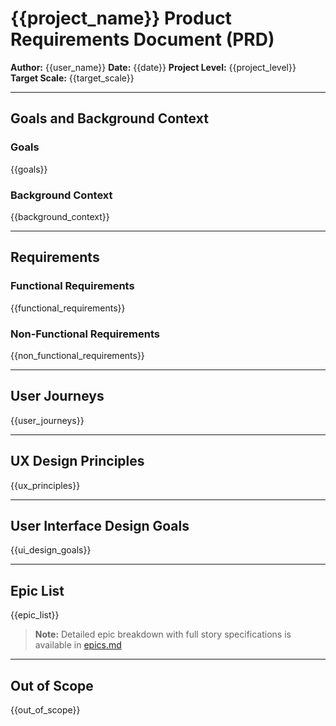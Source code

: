 # {{project_name}} Product Requirements Document (PRD)

**Author:** {{user_name}} **Date:** {{date}} **Project Level:**
{{project_level}} **Target Scale:** {{target_scale}}

---

## Goals and Background Context

### Goals

{{goals}}

### Background Context

{{background_context}}

---

## Requirements

### Functional Requirements

{{functional_requirements}}

### Non-Functional Requirements

{{non_functional_requirements}}

---

## User Journeys

{{user_journeys}}

---

## UX Design Principles

{{ux_principles}}

---

## User Interface Design Goals

{{ui_design_goals}}

---

## Epic List

{{epic_list}}

> **Note:** Detailed epic breakdown with full story specifications is available
> in [epics.md](./epics.md)

---

## Out of Scope

{{out_of_scope}}
